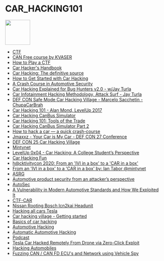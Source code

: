 # CAR_HACKING101
[<img src="https://imgur.com/nqGENn2.png" height="80" />](https://github.com/mohammedshine/CAR_HACKING101/blob/master/PDF/thecarhackershandbook.pdf)
- [CTF](https://medium.com/@insanitylife1o/asrg-ctf-writeup-bf34f3b5c01a)
- [CAN Free course by KVASER](https://www.kvaser.com/can-protocol-tutorial/)
- [How to Play a CTF](https://www.facebook.com/cybertalentsofficial/videos/4612638012140695/)
- [Car Hacker's Handbook](https://docs.alexomar.com/biblioteca/thecarhackershandbook.pdf)
- [Car Hacking: The definitive source](http://illmatics.com/carhacking.html)
- [How to Get Started with Car Hacking](https://www.youtube.com/watch?v=HBv3gQUForQ&list=LLI6dstYLua8ph4LBUaw5r_w&index=491&t=0s)
- [A Crash Course in Automotive Security](https://speakerdeck.com/utkanos/dont-be-a-dummy-a-crash-course-in-automotive-security-ekoparty-2016?slide=16)
- [Car Hacking Explained for Bug Hunters v2.0 - w/Jay Turla](https://www.youtube.com/watch?v=kNtxH3zjWbE&list=PLIK9nm3mu-S5Q3_OKnifprF_voK98JC_0&index=7)
- [Car Infotainment Hacking Methodology, Attack Surf - Jay Turla](https://www.youtube.com/watch?v=F0mYkI2FJ_4)
- [DEF CON Safe Mode Car Hacking Village - Marcelo Sacchetin - ChupaCarBrah](https://www.youtube.com/watch?v=-rwXSVT7kNo)
- [Car Hacking 101 - Alan Mond, LevelUp 2017](https://www.youtube.com/watch?v=P-mzo2X47sg)
- [Car Hacking CanBus Simulator](https://medium.com/@yogeshojha/car-hacking-101-practical-guide-to-exploiting-can-bus-using-instrument-cluster-simulator-part-i-cd88d3eb4a53)
- [Car Hacking 101: Tools of the Trade](https://makezine.com/2016/04/08/car-hacking-tools-trade/)
- [Car Hacking CanBus Simulator Part 2](https://medium.com/@yogeshojha/car-hacking-101-practical-guide-to-exploiting-can-bus-using-instrument-cluster-simulator-part-ee998570758)
- [How to hack a car — a quick crash-course](https://www.freecodecamp.org/news/hacking-cars-a-guide-tutorial-on-how-to-hack-a-car-5eafcfbbb7ec/)
- [Jmaxxz - Your Car is My Car - DEF CON 27 Conference](https://www.youtube.com/watch?v=w8SG2V3n4-U)
- [DEF CON 25 Car Hacking Village](https://www.youtube.com/playlist?list=PL9fPq3eQfaaA42Iq_PjgbnDhmptBiWQgx)
- [Mintynet](https://www.mintynet.com/)
- [LevelUp 0x04 - Car Hacking: A College Student’s Perspective
](https://www.youtube.com/watch?v=56LB7pTyax4)
- [Car Hacking Fun
](https://www.youtube.com/watch?v=mff_Eema1U0)
- [h@cktivitycon 2020: From an 'IVI in a box' to a 'CAR in a box'
](https://www.youtube.com/watch?v=e_7PklFoJe8)
- [From an 'IVI in a box' to a 'CAR in a box' by: Ian Tabor @mintynet
](https://www.youtube.com/watch?v=4Ptk9ikfpAQ)
- [ASRG](https://www.youtube.com/channel/UCc31bhMPow5KS9V5uLtaIrA)
- [Automotive product security from an attacker’s perspective
](https://www.youtube.com/watch?v=2bAD8snstvA&feature=youtu.be)
- [AutoSec](http://www.autosec.org/publications.html)
- [A Vulnerability in Modern Automotive
Standards and How We Exploited It](https://documents.trendmicro.com/assets/A-Vulnerability-in-Modern-Automotive-Standards-and-How-We-Exploited-It.pdf)
- [CTF-CAR](https://github.com/KartheekLade/Network-of-Nodes)
- [Nissan Rooting Bosch lcn2kai Headunit](https://github.com/ea/bosch_headunit_root)
- [Hacking all cars Tesla](https://www.anquanke.com/post/id/218396)
- [Car hacking village - Getting started](https://www.carhackingvillage.com/getting-started)
- [Basics of car hacking](https://www.carsecurityquarter.org/post/basics-of-car-hacking)
- [Automotive Hacking](https://www.slideshare.net/gauravhtandon1/automotive-hacking)
- [Automatic Automotive Hacking](https://slideplayer.com/slide/13735182)
- [Podcast](https://securityboulevard.com/2021/08/the-hacker-mind-podcast-car-hacking-0x05/)
- [Tesla Car Hacked Remotely From Drone via Zero-Click Exploit](https://www.youtube.com/watch?v=krSj81thN0w)
- [Hacking Automobiles](https://www.youtube.com/playlist?list=PLCwnLq3tOElrdkQy_daR4wr9lJCt8c_C6)
- [Fuzzing CAN / CAN FD ECU's and Network using Vehicle Spy](https://www.youtube.com/watch?v=_RB4XyfC2aI&ab_channel=IntrepidControlSystems)
